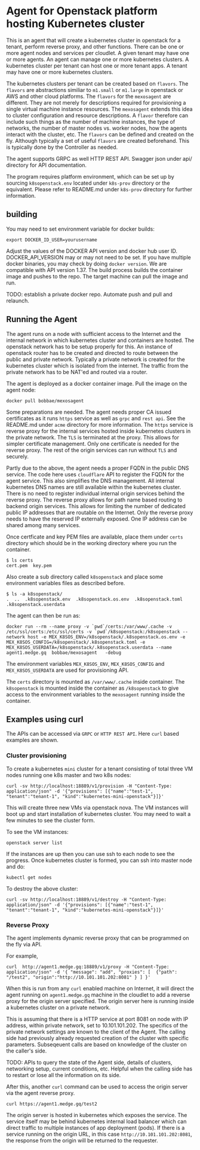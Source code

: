 # Agent for Openstack platform hosting Kubernetes cluster

This is an agent that will create a kubernetes cluster in openstack for a tenant, perform reverse proxy, and other functions. 
There can be one or more agent nodes and services per cloudlet. A given tenant may have one or more agents. An agent can manage one or more kubernetes clusters.  A kubernetes cluster per tenant can host one or more tenant apps. A tenant may have one or more kubernetes clusters.  

The kubernetes clusters per tenant can be created based on `flavors`. The `flavors` are abstractions similiar to `m1.small` or `m1.large` in openstack or AWS and other cloud  platforms.  The `flavors` for the `mexosagent` are different. They are not merely for descriptions required for provisioning a single virtual machine instance resources.  The `mexosagent` extends this idea to cluster configuration and resource descriptions.  A `flavor` therefore can include such things as the number of machine instances, the type of networks, the number of master nodes vs. worker nodes, how the agents interact with the cluster, etc.  The `flavors` can be defined and created on the fly. Although typically a set of useful `flavors` are created beforehand. This is typically done by the Controller as needed.

The agent supports GRPC as well HTTP REST API.  Swagger json under api/ directory for API documentation.

The program requires platform environment, which can be set up by sourcing `k8sopenstack.env` located under `k8s-prov` directory or the equivalent. Please refer to README.md under `k8s-prov` directory for further information.

## building

You may need to set environment variable for docker builds:

```
export DOCKER_ID_USER=yourusername
```

Adjust the values of the DOCKER API version and docker hub user ID. DOCKER_API_VERSION may or may not need to be set.
If you have multiple docker binaries, you may check by doing `docker version`. We are compatible with API version 1.37.
The build process builds the container image and pushes to the repo. The target machine can pull the image and run.

TODO: establish a private docker repo. Automate push and pull and relaunch.

## Running the Agent

The agent runs on a node with sufficient access to the Internet and the internal network in which kubernetes cluster and containers are hosted.  The openstack network has to be setup properly for this.  An instance of openstack router has to be created and directed to route between the public and private network.  Typically a private network is created for the kubernetes cluster which is isolated from the internet.  The traffic from the private network has to be NAT'ed and routed via a router.

The agent is deployed as a docker container image.  Pull the image on the agent node:

```
docker pull bobbae/mexosagent
```

Some preparations are needed.  The agent needs proper CA issued certificates as it runs `https` service as well as `grpc` and `rest api`.  See the README.md under `acme` directory for more information. The `https` service is reverse proxy for the internal services hosted inside kubernetes clusters in the private network. The `TLS` is terminated at the proxy. This allows for simpler certificate management. Only one certificate is needed for the reverse proxy. The rest of the origin services can run without `TLS` and securely.  

Partly due to the above, the agent needs a proper FQDN in the public DNS service. The code here uses `cloudflare` API to register the FQDN for the agent service.  This also simplifies the DNS management.  All internal kubernetes DNS names are still available within the kubernetes cluster. There is no need to register individual internal origin services behind the reverse proxy. The reverse proxy allows for path name based routing to backend origin services.   This allows for limiting the number of dedicated public IP addresses that are routable on the Internet.  Only the reverse proxy needs to have the reserved IP externally exposed. One IP address can be shared among many services.

Once certficate and key PEM files are available, place them under `certs` directory which should be in the working directory where you run the container.

```
$ ls certs
cert.pem  key.pem
```

Also create a sub directory called `k8sopenstack` and place some environment variables files as described before.
```
$ ls -a k8sopenstack/
.  ..  .k8sopenstack.env  .k8sopenstack.os.env  .k8sopenstack.toml  .k8sopenstack.userdata
```


The agent can then be run as:

```
docker run --rm --name proxy -v `pwd`/certs:/var/www/.cache -v /etc/ssl/certs:/etc/ssl/certs -v `pwd`/k8sopenstack:/k8sopenstack --network host -e MEX_K8SOS_ENV=/k8sopenstack/.k8sopenstack.os.env -e MEX_K8SOS_CONFIG=/k8sopenstack/.k8sopenstack.toml -e MEX_K8SOS_USERDATA=/k8sopenstack/.k8sopenstack.userdata --name agent1.medge.gq  bobbae/mexosagent   -debug
```

The environment variables `MEX_K8SOS_ENV`, `MEX_K8SOS_CONFIG` and `MEX_K8SOS_USERDATA` are used for provisioning API.

The `certs` directory is mounted as `/var/www/.cache` inside container. The `k8sopenstack` is mounted inside the container as `/k8sopenstack` to give access to the environment variables to the `mexosagent` running inside the container. 


## Examples using curl

The APIs can be accessed via `GRPC` or `HTTP REST API`.  Here `curl` based examples are shown.


### Cluster provisioning

To create a kubernetes `mini` cluster for a tenant consisting of total three VM nodes running one k8s master and two k8s nodes:

```
curl -sv http://localhost:18889/v1/provision -H "Content-Type: application/json" -d '{"provisions": [{"name":"test-1", "tenant":"tenant-1", "kind":"kubernetes-mini-openstack"}]}'
```

This will create three new VMs via openstack nova.  The VM instances will boot up and start installation of kubernetes cluster.
You may need to wait a few minutes to see the cluster form.

To see the VM instances:

```
openstack server list
```

If the instances are up then you can use ssh to each node to see the progress. Once kubernetes cluster is formed, you can ssh into master node and do:

```
kubectl get nodes
```


To destroy the above cluster:

```
curl -sv http://localhost:18889/v1/destroy -H "Content-Type: application/json" -d '{"provisions": [{"name":"test-1", "tenant":"tenant-1", "kind":"kubernetes-mini-openstack"}]}'
```

### Reverse Proxy

The agent implements dynamic reverse proxy that can be programmed on the fly via API.

For example,

```
curl  http://agent1.medge.gq:18889/v1/proxy -H "Content-Type: application/json" -d '{ "message": "add", "proxies": [  {"path": "/test2", "origin":"http://10.101.101.202:8081" } ] }'
```

When this is run from any `curl` enabled machine on Internet, it will direct the agent running on `agent1.medge.gq` machine in the cloudlet to add a reverse proxy for the origin server specified.  The origin server here is running inside a kubernetes cluster on a  private network.

This is assuming that there is a HTTP service at port 8081 on node with IP address, within private network, set to 10.101.101.202.
The specifics of the private network settings are known to the client of the Agent. The calling side had previously already requested creation of the cluster with specific parameters. Subseqeuent calls are based on knowledge of the cluster on the caller's side.

TODO: APIs to query the state of the Agent side, details of clusters, networking setup, current conditions, etc.  Helpful when the calling side has to restart or lose all the information on its side.

After this, another `curl` command can be used to access the origin server via the agent reverse proxy.

```
curl https://agent1.medge.gq/test2
```

The origin server is hosted in kubernetes which exposes the service. The service itself may be behind kubernetes internal load balancer which can direct traffic to multiple instances of app deployment (pods).  If there is a service running on the origin URL, in this case `http://10.101.101.202:8081`, the response from the origin will be returned to the requester.


